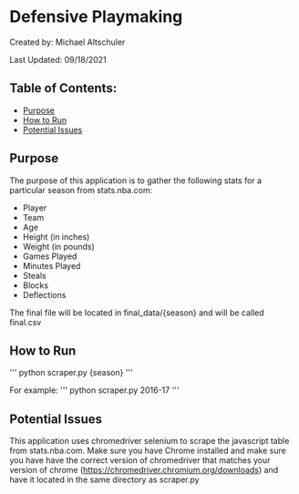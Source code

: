 # Defensive Playmaking

Created by: Michael Altschuler

Last Updated: 09/18/2021

## Table of Contents:
* [Purpose](#purose)
* [How to Run](#how-to-run)
* [Potential Issues](#potentia-issues)

## Purpose

The purpose of this application is to gather the following stats for a particular season from stats.nba.com:
* Player
* Team
* Age
* Height (in inches)
* Weight (in pounds)
* Games Played
* Minutes Played
* Steals
* Blocks
* Deflections

The final file will be located in final_data/{season} and will be called final.csv

## How to Run

'''
python scraper.py {season}
'''

For example:
'''
python scraper.py 2016-17
'''

## Potential Issues

This application uses chromedriver selenium to scrape the javascript table from stats.nba.com.  Make sure you have Chrome installed and make sure you have have the correct version of chromedriver that matches your version of chrome (https://chromedriver.chromium.org/downloads) and have it located in the same directory as scraper.py

